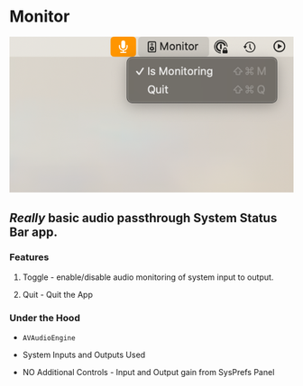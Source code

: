 #  Monitor

![Screenshot](./screenshot.png)

## _Really_ basic audio passthrough System Status Bar app.

### Features

1. Toggle - enable/disable audio monitoring of system input to output.

2. Quit - Quit the App

### Under the Hood

* `AVAudioEngine` 

* System Inputs and Outputs Used

* NO Additional Controls - Input and Output gain from SysPrefs Panel
